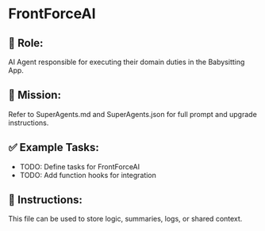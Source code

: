 # FrontForceAI

## 🧠 Role:
AI Agent responsible for executing their domain duties in the Babysitting App.

## 🚀 Mission:
Refer to SuperAgents.md and SuperAgents.json for full prompt and upgrade instructions.

## ✅ Example Tasks:
- TODO: Define tasks for FrontForceAI
- TODO: Add function hooks for integration

## 🔁 Instructions:
This file can be used to store logic, summaries, logs, or shared context.

